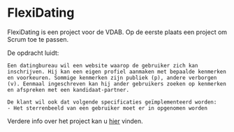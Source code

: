 # FlexiDating

FlexiDating is een project voor de VDAB.
Op de eerste plaats een project om Scrum toe te passen.

De opdracht luidt:
```
Een datingbureau wil een website waarop de gebruiker zich kan inschrijven. Hij kan een eigen profiel aanmaken met bepaalde kenmerken en voorkeuren. Sommige kenmerken zijn publiek (p), andere verborgen (v). Eenmaal ingeschreven kan hij ander gebruikers zoeken op kenmerken en afspreken met een kandidaat-partner. 

De klant wil ook dat volgende specificaties geïmplementeerd worden:
- Het sterrenbeeld van een gebruiker moet er in opgenomen worden
```

Verdere info over het project kan u [hier](https://scrumserver.tenobe.org/scrum/opdracht_flexidating.php) vinden.

